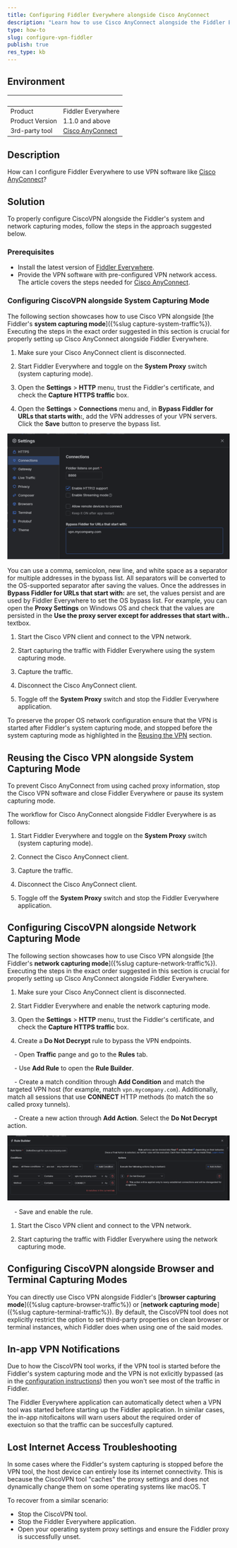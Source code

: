 ```yaml
---
title: Configuring Fiddler Everywhere alongside Cisco AnyConnect
description: "Learn how to use Cisco AnyConnect alongside the Fiddler Everywhere web-debugging client."
type: how-to
slug: configure-vpn-fiddler
publish: true
res_type: kb
---
```


## Environment

|   |   |
|---|---|
| Product   | Fiddler Everywhere |
| Product Version | 1.1.0 and above  |
| 3rd-party tool| [Cisco AnyConnect](https://www.cisco.com/c/en/us/products/security/anyconnect-secure-mobility-client/index.html) |

## Description

How can I configure Fiddler Everywhere to use VPN software like [Cisco AnyConnect](https://www.cisco.com/c/en/us/products/security/anyconnect-secure-mobility-client/index.html)?

## Solution

To properly configure CiscoVPN alongside the Fiddler's system and network capturing modes, follow the steps in the approach suggested below.

### Prerequisites

- Install the latest version of [Fiddler Everywhere](https://www.telerik.com/download/fiddler-everywhere).
- Provide the VPN software with pre-configured VPN network access. The article covers the steps needed for [Cisco AnyConnect](https://www.cisco.com/c/en/us/products/security/anyconnect-secure-mobility-client/index.html).

### Configuring CiscoVPN alongside System Capturing Mode

The following section showcases how to use Cisco VPN alongside [the Fiddler's **system capturing mode**]({%slug capture-system-traffic%}). Executing the steps in the exact order suggested in this section is crucial for properly setting up Cisco AnyConnect alongside Fiddler Everywhere.

1. Make sure your Cisco AnyConnect client is disconnected.

1. Start Fiddler Everywhere and toggle on the **System Proxy** switch (system capturing mode).

1. Open the **Settings** > **HTTP** menu, trust the Fiddler's certificate, and check the **Capture HTTPS traffic** box.

1. Open the **Settings** > **Connections** menu and, in **Bypass Fiddler for URLs that starts with:**, add the VPN addresses of your VPN servers. Click the **Save** button to preserve the bypass list.

 ![Bypassing VPN addresses](../images/kb/vpn/vpn-cisco-bypass.png)

 You can use a comma, semicolon, new line, and white space as a separator for multiple addresses in the bypass list. All separators will be converted to the OS-supported separator after saving the values. Once the addresses in **Bypass Fiddler for URLs that start with:** are set, the values persist and are used by Fiddler Everywhere to set the OS bypass list. For example, you can open the **Proxy Settings** on Windows OS and check that the values are persisted in the **Use the proxy server except for addresses that start with..** textbox.

1. Start the Cisco VPN client and connect to the VPN network.

1. Start capturing the traffic with Fiddler Everywhere using the system capturing mode.

1. Capture the traffic.

1. Disconnect the Cisco AnyConnect client.

1. Toggle off the **System Proxy** switch and stop the Fiddler Everywhere application.

To preserve the proper OS network configuration ensure that the VPN is started after Fiddler's system capturing mode, and stopped before the system capturing mode as highlighted in the [Reusing the VPN](#reusing-the-cisco-vpn-alongside-system-capturing-mode) section.

## Reusing the Cisco VPN alongside System Capturing Mode

To prevent Cisco AnyConnect from using cached proxy information, stop the Cisco VPN software and close Fiddler Everywhere or pause its system capturing mode.

The workflow for Cisco AnyConnect alongside Fiddler Everywhere is as follows:

1. Start Fiddler Everywhere and toggle on the **System Proxy** switch (system capturing mode).

1. Connect the Cisco AnyConnect client.

1. Capture the traffic.

1. Disconnect the Cisco AnyConnect client.

1. Toggle off the **System Proxy** switch and stop the Fiddler Everywhere application.


## Configuring CiscoVPN alongside Network Capturing Mode

The following section showcases how to use Cisco VPN alongside [the Fiddler's **network capturing mode**]({%slug capture-network-traffic%}). Executing the steps in the exact order suggested in this section is crucial for properly setting up Cisco AnyConnect alongside Fiddler Everywhere.

1. Make sure your Cisco AnyConnect client is disconnected.

1. Start Fiddler Everywhere and enable the network capturing mode.

1. Open the **Settings** > **HTTP** menu, trust the Fiddler's certificate, and check the **Capture HTTPS traffic** box.

1. Create a **Do Not Decrypt** rule to bypass the VPN endpoints.

    - Open **Traffic** pange and go to the **Rules** tab.

    - Use **Add Rule** to open the **Rule Builder**.

    - Create a match condition through **Add Condition** and match the targeted VPN host (for example, match `vpn.mycompany.com`). Additionally, match all sessions that use **CONNECT** HTTP methods (to match the so called proxy tunnels).

    - Create a new action through **Add Action**. Select the **Do Not Decrypt** action.

 ![Example rule that uses the "Do Not Decrypt" action](../images/kb/vpn/vpn-do-not-decrypt.png)

    - Save and enable the rule.

1. Start the Cisco VPN client and connect to the VPN network.

1. Start capturing the traffic with Fiddler Everywhere using the network capturing mode.

## Configuring CiscoVPN alongside Browser and Terminal Capturing Modes

You can directly use Cisco VPN alongside Fiddler's [**browser capturing mode**]({%slug capture-browser-traffic%}) or [**network capturing mode**]({%slug capture-terminal-traffic%}). By default, the CiscoVPN tool does not explicitly restrict the option to set third-party properties on clean browser or terminal instances, which Fiddler does when using one of the said modes.

## In-app VPN Notifications

Due to how the CiscoVPN tool works, if the VPN tool is started before the Fiddler's system capturing mode and the VPN is not exlicitly bypassed (as in the [configuration instructions](#configuring-ciscovpn-alongside-system-capturing-mode)) then you won't see most of the traffic in Fiddler.

The Fiddler Everywhere application can automatically detect when a VPN tool was started before starting up the Fiddler application. In similar cases, the in-app nitoficaitons will warn users about the required order of exectuion so that the traffic can be succesfully captured.

## Lost Internet Access Troubleshooting

In some cases where the Fiddler's system capturing is stopped before the VPN tool, the host device can entirely lose its internet connectivity. This is because the CiscoVPN tool "caches" the proxy settings and does not dynamically change them on some operating systems like macOS. T

To recover from a similar scenario:
- Stop the CiscoVPN tool.
- Stop the Fiddler Everywhere application.
- Open your operating system proxy settings and ensure the Fiddler proxy is successfully unset.